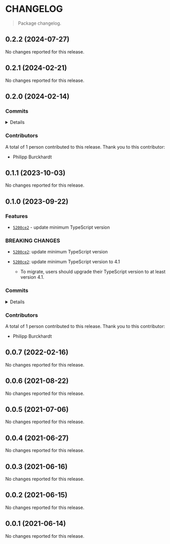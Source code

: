 # CHANGELOG

> Package changelog.

<section class="release" id="v0.2.2">

## 0.2.2 (2024-07-27)

No changes reported for this release.

</section>

<!-- /.release -->

<section class="release" id="v0.2.1">

## 0.2.1 (2024-02-21)

No changes reported for this release.

</section>

<!-- /.release -->

<section class="release" id="v0.2.0">

## 0.2.0 (2024-02-14)

<section class="commits">

### Commits

<details>

-   [`dea49e0`](https://github.com/stdlib-js/stdlib/commit/dea49e03ab5571233e3da26835a6a6d3256d5737) - **docs:** use single quotes in require calls instead of backticks _(by Philipp Burckhardt)_
-   [`df3c9b3`](https://github.com/stdlib-js/stdlib/commit/df3c9b368d8a3dd7dd38f8768deb53c2a780c055) - **build:** remove tslint directives _(by Philipp Burckhardt)_

</details>

</section>

<!-- /.commits -->

<section class="contributors">

### Contributors

A total of 1 person contributed to this release. Thank you to this contributor:

-   Philipp Burckhardt

</section>

<!-- /.contributors -->

</section>

<!-- /.release -->

<section class="release" id="v0.1.1">

## 0.1.1 (2023-10-03)

No changes reported for this release.

</section>

<!-- /.release -->

<section class="release" id="v0.1.0">

## 0.1.0 (2023-09-22)

<section class="features">

### Features

-   [`5200ce2`](https://github.com/stdlib-js/stdlib/commit/5200ce2447b32d7a8d351daa5b1868194878d7be) - update minimum TypeScript version

</section>

<!-- /.features -->

<section class="breaking-changes">

### BREAKING CHANGES

-   [`5200ce2`](https://github.com/stdlib-js/stdlib/commit/5200ce2447b32d7a8d351daa5b1868194878d7be): update minimum TypeScript version
-   [`5200ce2`](https://github.com/stdlib-js/stdlib/commit/5200ce2447b32d7a8d351daa5b1868194878d7be): update minimum TypeScript version to 4.1 

    -   To migrate, users should upgrade their TypeScript version to at least version 4.1.

</section>

<!-- /.breaking-changes -->

<section class="commits">

### Commits

<details>

-   [`5200ce2`](https://github.com/stdlib-js/stdlib/commit/5200ce2447b32d7a8d351daa5b1868194878d7be) - **feat:** update minimum TypeScript version _(by Philipp Burckhardt)_
-   [`3f60609`](https://github.com/stdlib-js/stdlib/commit/3f6060905121938ee8c8a7d9c6ab93d5d82ed2be) - **test:** use strictEqual checks _(by Philipp Burckhardt)_

</details>

</section>

<!-- /.commits -->

<section class="contributors">

### Contributors

A total of 1 person contributed to this release. Thank you to this contributor:

-   Philipp Burckhardt

</section>

<!-- /.contributors -->

</section>

<!-- /.release -->

<section class="release" id="v0.0.7">

## 0.0.7 (2022-02-16)

No changes reported for this release.

</section>

<!-- /.release -->

<section class="release" id="v0.0.6">

## 0.0.6 (2021-08-22)

No changes reported for this release.

</section>

<!-- /.release -->

<section class="release" id="v0.0.5">

## 0.0.5 (2021-07-06)

No changes reported for this release.

</section>

<!-- /.release -->

<section class="release" id="v0.0.4">

## 0.0.4 (2021-06-27)

No changes reported for this release.

</section>

<!-- /.release -->

<section class="release" id="v0.0.3">

## 0.0.3 (2021-06-16)

No changes reported for this release.

</section>

<!-- /.release -->

<section class="release" id="v0.0.2">

## 0.0.2 (2021-06-15)

No changes reported for this release.

</section>

<!-- /.release -->

<section class="release" id="v0.0.1">

## 0.0.1 (2021-06-14)

No changes reported for this release.

</section>

<!-- /.release -->

